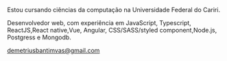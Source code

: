 

Estou cursando ciências da computação na Universidade Federal do Cariri.

Desenvolvedor web, com experiência em JavaScript, Typescript, ReactJS,React native,Vue, Angular, CSS/SASS/styled component,Node.js, Postgress e Mongodb.


demetriusbantimvas@gmail.com
